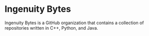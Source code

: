 # Ingenuity Bytes

Ingenuity Bytes is a GitHub organization that contains a collection of repositories written in C++, Python, and Java.

